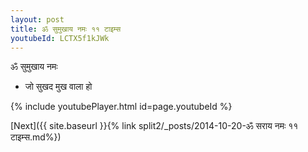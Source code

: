 ```yaml
---
layout: post
title: ॐ सुमुखाय नमः ११ टाइम्स
youtubeId: LCTX5f1kJWk
---
```

 
 
 ॐ सुमुखाय नमः  
 
 -  जो सुखद मुख वाला हो 
 
  
 
  
 
 
 
 
 
 


{% include youtubePlayer.html id=page.youtubeId %}
 
[Next]({{ site.baseurl }}{% link  split2/_posts/2014-10-20-ॐ सराय नमः ११ टाइम्स.md%})
 
